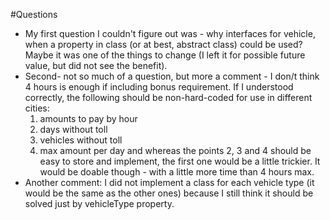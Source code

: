 #Questions

- My first question I couldn't figure out was - why interfaces for vehicle, when a property in class (or at best, abstract class) could be used? Maybe it was one of the things to change (I left it for possible future value, but did not see the benefit). 
- Second- not so much of a question, but more a comment - I don/t think 4 hours is enough if including bonus requirement. If I understood correctly, the following should be non-hard-coded for use in different cities: 
    1) amounts to pay by hour
    2) days without toll
    3) vehicles without toll
    4) max amount per day
and whereas the points 2, 3 and 4 should be easy to store and implement, the first one would be a little trickier. It would be doable though - with a little more time than 4 hours max.
- Another comment: I did not implement a class for each vehicle type (it would be the same as the other ones) because I still think it should be solved just by vehicleType property.